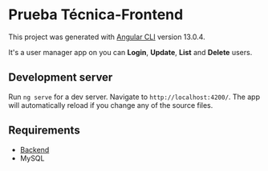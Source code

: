# Prueba Técnica-Frontend

This project was generated with [Angular CLI](https://github.com/angular/angular-cli) version 13.0.4.

It's a user manager app on you can **Login**, **Update**, **List** and **Delete** users.

## Development server

Run `ng serve` for a dev server. Navigate to `http://localhost:4200/`. The app will automatically reload if you change any of the source files.

## Requirements

- [Backend](https://github.com/sergiomesasyelamos2000/appLogin_backend.git)
- MySQL
